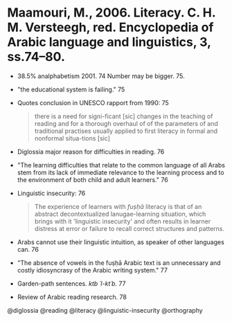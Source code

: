 # Maamouri, M., 2006. Literacy.  C. H. M. Versteegh, red. Encyclopedia of Arabic language and linguistics, 3, ss.74–80.

- 38.5% analphabetism 2001. 74 Number may be bigger. 75.

- "the educational system is failing." 75

- Quotes conclusion in UNESCO rapport from 1990: 75

    > there is a need for signi-ficant [sic] changes in the teaching of reading and for a thorough overhaul of of the parameters of and traditional practises usually applied to first literacy in formal and nonformal situa-tions [sic]

- Diglossia major reason for difficulties in reading. 76

- "The learning difficulties that relate to the common language of all Arabs stem from its lack of immediate relevance to the learning process and to the environment of both child and adult learners." 76

- Linguistic insecurity: 76

    > The experience of learners with *fuṣḥā* literacy is that of an abstract decontextualized lanugae-learning situation, which brings with it 'linguistic insecurity' and often results in learner distress at error or failure to recall correct structures and patterns.

- Arabs cannot use their linguistic intuition, as speaker of other languages can. 76

- "The absence of vowels in the fuṣḥā Arabic text is an unnecessary and costly idiosyncrasy of the Arabic writing system." 77

- Garden-path sentences. *ktb ´l-kt´b.* 77

- Review of Arabic reading research. 78 

@diglossia
@reading
@literacy
@linguistic-insecurity
@orthography

